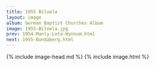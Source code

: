 ```yaml
---
title: 1955 Biloela
layout: image
album: German Baptist Churches Album
image: 1955-Biloela.jpg
prev: 1954-Manly-Lota-Wynnum.html
next: 1955-Bundaberg.html
---
```

{% include image-head.md %}
{% include image.html %}